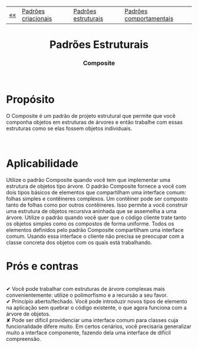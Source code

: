 <h5 align="center">
<table align="center">
  <tr>
    <td><a href="https://github.com/jfmsantos/design-patterns">«« </a></td>
    <td><a href="https://github.com/jfmsantos/design-patterns/tree/master/src/creational">Padrões criacionais</a></td>
    <td><a href="https://github.com/jfmsantos/design-patterns/tree/master/src/estruturais">Padrões estruturais</a></td>
    <td><a href="https://github.com/jfmsantos/design-patterns/tree/master/src/comportamentais">Padrões comportamentais</a></td>
  </tr>
</table>
</h5>

<h1 align="center">
  Padrões Estruturais
</h1>

<h3 align="center">
  Composite
</h3>

<br>

# Propósito
 
O Composite é um padrão de projeto estrutural que permite que você componha objetos em estruturas de árvores e então trabalhe com essas estruturas como se elas fossem objetos individuais.

<br> 

# Aplicabilidade

  Utilize o padrão Composite quando você tem que implementar uma estrutura de objetos tipo árvore.
   O padrão Composite fornece a você com dois tipos básicos de elementos que compartilham uma interface comum: folhas simples e contêineres complexos. Um contêiner pode ser composto tanto de folhas como por outros contêineres. Isso permite a você construir uma estrutura de objetos recursiva aninhada que se assemelha a uma árvore.
   Utilize o padrão quando você quer que o código cliente trate tanto os objetos simples como os compostos de forma uniforme.
   Todos os elementos definidos pelo padrão Composite compartilham uma interface comum. Usando essa interface o cliente não precisa se preocupar com a classe concreta dos objetos com os quais está trabalhando.
  <br>
  
# Prós e contras
 
 <br>
✔   Você pode trabalhar com estruturas de árvore complexas mais convenientemente: utilize o polimorfismo e a recursão a seu favor.
 <br>
✔ Princípio aberto/fechado. Você pode introduzir novos tipos de elemento na aplicação sem quebrar o código existente, o que agora funciona com a árvore de objetos.
 <br>
✘   Pode ser difícil providenciar uma interface comum para classes cuja funcionalidade difere muito. Em certos cenários, você precisaria generalizar muito a interface componente, fazendo dela uma interface de difícil compreensão.
 
